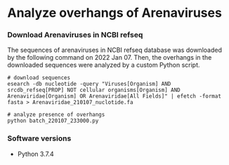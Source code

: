 # Analyze overhangs of Arenaviruses  
  
### Download Arenaviruses in NCBI refseq  
The sequences of arenaviruses in NCBI refseq database was downloaded by the following command on 2022 Jan 07. Then, the overhangs in the downloaded sequences were analyzed by a custom Python script.  
```
# download sequences
esearch -db nucleotide -query "Viruses[Organism] AND srcdb_refseq[PROP] NOT cellular organisms[Organism] AND Arenaviridae[Organism] OR Arenaviridae[All Fields]" | efetch -format fasta > Arenaviridae_210107_nuclotide.fa

# analyze presence of overhangs
python batch_220107_233000.py
```
  
  
### Software versions  
- Python 3.7.4  


